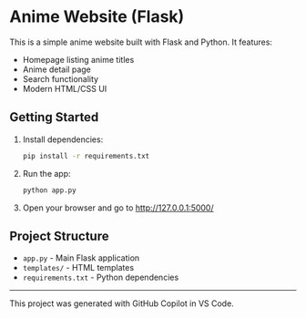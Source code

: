 # Anime Website (Flask)

This is a simple anime website built with Flask and Python. It features:
- Homepage listing anime titles
- Anime detail page
- Search functionality
- Modern HTML/CSS UI

## Getting Started

1. Install dependencies:
   ```sh
   pip install -r requirements.txt
   ```
2. Run the app:
   ```sh
   python app.py
   ```
3. Open your browser and go to http://127.0.0.1:5000/

## Project Structure
- `app.py` - Main Flask application
- `templates/` - HTML templates
- `requirements.txt` - Python dependencies

---

This project was generated with GitHub Copilot in VS Code.
